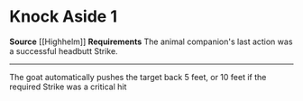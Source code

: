 ﻿---
actions: '[one-action]'
cost: null
element: null
frequency: null
id: '2103'
name: Knock Aside
rarity: Common
requirement: The animal companion's last action was a successful headbutt Strike.
school: null
source: '[[DATABASE/source/Highhelm|Highhelm]]'
trait: null
trigger: null
type: Action

---
# Knock Aside <span class="action-icon">1</span>

**Source** [[Highhelm]]
**Requirements** The animal companion's last action was a successful headbutt Strike.

---
The goat automatically pushes the target back 5 feet, or 10 feet if the required Strike was a critical hit
